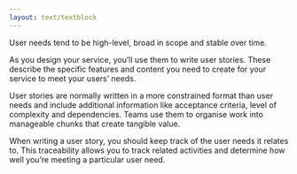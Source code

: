 ```yaml
---
layout: text/textblock
---
```

User needs tend to be high-level, broad in scope and stable over time.


As you design your service, you’ll use them to write user stories. These describe the specific features and content you need to create for your service to meet your users’ needs.


User stories are normally written in a more constrained format than user needs and include additional information like acceptance criteria, level of complexity and dependencies. Teams use them to organise work into manageable chunks that create tangible value.


When writing a user story, you should keep track of the user needs it relates to. This traceability allows you to track related activities and determine how well you’re meeting a particular user need.
